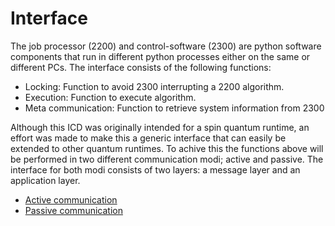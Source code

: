 # Interface

The job processor (2200) and control-software (2300) are python software components that run in different python
processes either on the same or different PCs. The interface consists of the following functions:

* Locking: Function to avoid 2300 interrupting a 2200 algorithm.
* Execution: Function to execute algorithm.
* Meta communication: Function to retrieve system information from 2300

Although this ICD was originally intended for a spin quantum runtime, an effort was made to make this a generic
interface that can easily be extended to other quantum runtimes. To achive this the functions above will be performed in
two different communication modi; active and passive. The interface for both modi consists of two layers: a message
layer and an application layer.

* [Active communication](active/index.md)
* [Passive communication](passive/index.md)
